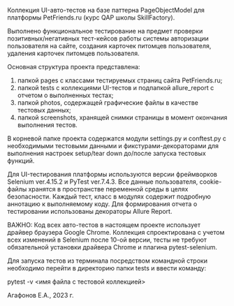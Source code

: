 Коллекция UI-авто-тестов на базе паттерна PageObjectModel для платформы PetFriends.ru
(курс QAP школы SkillFactory).

Выполнено функциональное тестирование на предмет проверки позитивных/негативных тест-кейсов работы системы авторизации 
пользователя на сайте, создания карточек питомцев пользователя, удаления карточек питомцев пользователя.

Основная структура проекта представлена:
1) папкой pages с классами тестируемых страниц сайта PetFriends.ru;
2) папкой tests с коллекциями UI-тестов и подпапкой allure_report с отчетом о выполненных тестах;
3) папкой photos, содержащей графические файлы в качестве тестовых данных;
4) папкой screenshots, хранящей снимки страницы в момент окончания выполнения тестов. 

В корневой папке проекта содержатся модули settings.py и conftest.py с необходимыми тестовыми данными и 
фикстурами-декораторами для выполнения настроек setup/tear down до/после запуска тестовых функций.

Для UI-тестирования платформы используются версии фреймворков Selenium ver.4.15.2 и PyTest ver.7.4.3.
Все данные пользователя, cookie-файлы хранятся в пространстве переменной среды в целях безопасности. Каждый тест, 
класс в модулях содержит подробную аннотацию к выполняемому коду. Для формирования отчета о тестировании использованы
декораторы Allure Report.

ВАЖНО: Код всех авто-тестов в настоящем проекте использует драйвер браузера Google Chrome. Коллекция спроектирована с
учетом всех изменений в Selenium после 10-ой версии, тесты не требуют обязательной установки драйвера Chrome и плагина
pytest-selenium.

Для запуска тестов из терминала посредством командной строки необходимо перейти в директорию папки tests и ввести 
команду: 

pytest -v <имя файла с тестовой коллекцией>

Агафонов Е.А., 2023 г.
